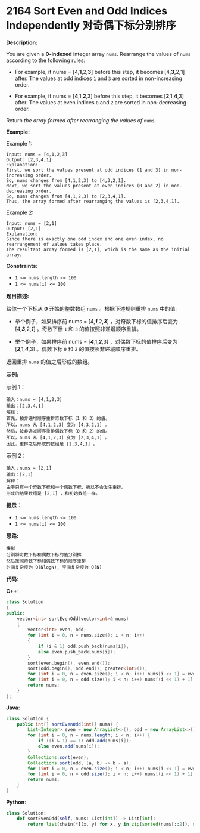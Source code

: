 # 2164 Sort Even and Odd Indices Independently 对奇偶下标分别排序

__Description:__

You are given a __0-indexed__ integer array `nums`. Rearrange the values of `nums` according to the following rules:

- For example, if nums = [4,__1__,2,__3__] before this step, it becomes [4,__3__,2,__1__] after. The values at odd indices `1` and `3` are sorted in non-increasing order.

- For example, if nums = [__4__,1,__2__,3] before this step, it becomes [__2__,1,__4__,3] after. The values at even indices `0` and `2` are sorted in non-decreasing order.

Return _the array formed after rearranging the values of_ `nums`.

__Example:__

Example 1:

```text
Input: nums = [4,1,2,3]
Output: [2,3,4,1]
Explanation: 
First, we sort the values present at odd indices (1 and 3) in non-increasing order.
So, nums changes from [4,1,2,3] to [4,3,2,1].
Next, we sort the values present at even indices (0 and 2) in non-decreasing order.
So, nums changes from [4,1,2,3] to [2,3,4,1].
Thus, the array formed after rearranging the values is [2,3,4,1].
```

Example 2:

```text
Input: nums = [2,1]
Output: [2,1]
Explanation: 
Since there is exactly one odd index and one even index, no rearrangement of values takes place.
The resultant array formed is [2,1], which is the same as the initial array.
```

__Constraints:__

- `1 <= nums.length <= 100`
- `1 <= nums[i] <= 100`

__题目描述:__

给你一个下标从 __0__ 开始的整数数组 `nums` 。根据下述规则重排 `nums` 中的值:

- 举个例子，如果排序前 nums = [4,___1___,2,___3___] ，对奇数下标的值排序后变为 [4,___3___,2,___1___] 。奇数下标 `1` 和 `3` 的值按照非递增顺序重排。

- 举个例子，如果排序前 nums = [___4___,1,___2___,3] ，对偶数下标的值排序后变为 [___2___,1,___4___,3] 。偶数下标 `0` 和 `2` 的值按照非递减顺序重排。

返回重排 `nums` 的值之后形成的数组。

__示例:__

示例 1：

```text
输入：nums = [4,1,2,3]
输出：[2,3,4,1]
解释：
首先，按非递增顺序重排奇数下标（1 和 3）的值。
所以，nums 从 [4,1,2,3] 变为 [4,3,2,1] 。
然后，按非递减顺序重排偶数下标（0 和 2）的值。
所以，nums 从 [4,1,2,3] 变为 [2,3,4,1] 。
因此，重排之后形成的数组是 [2,3,4,1] 。
```

示例 2：

```text
输入：nums = [2,1]
输出：[2,1]
解释：
由于只有一个奇数下标和一个偶数下标，所以不会发生重排。
形成的结果数组是 [2,1] ，和初始数组一样。
```

__提示：__

- `1 <= nums.length <= 100`
- `1 <= nums[i] <= 100`

__思路:__

```text
模拟
分别将奇数下标和偶数下标的值分别排
然后按照奇数下标和偶数下标的顺序重排
时间复杂度为 O(NlogN), 空间复杂度为 O(N)
```

__代码:__

__C++__:

```C++
class Solution 
{
public:
    vector<int> sortEvenOdd(vector<int>& nums) 
    {
        vector<int> even, odd;
        for (int i = 0, n = nums.size(); i < n; i++) 
        {
            if (i & 1) odd.push_back(nums[i]);
            else even.push_back(nums[i]);
        }
        sort(even.begin(), even.end());
        sort(odd.begin(), odd.end(), greater<int>());
        for (int i = 0, n = even.size(); i < n; i++) nums[i << 1] = even[i];
        for (int i = 0, n = odd.size(); i < n; i++) nums[(i << 1) + 1] = odd[i];
        return nums;
    }
};
```

__Java__:

```Java
class Solution {
    public int[] sortEvenOdd(int[] nums) {
        List<Integer> even = new ArrayList<>(), odd = new ArrayList<>();
        for (int i = 0, n = nums.length; i < n; i++) {
            if ((i & 1) == 1) odd.add(nums[i]);
            else even.add(nums[i]);
        }
        Collections.sort(even);
        Collections.sort(odd, (a, b) -> b - a);
        for (int i = 0, n = even.size(); i < n; i++) nums[i << 1] = even.get(i);
        for (int i = 0, n = odd.size(); i < n; i++) nums[(i << 1) + 1] = odd.get(i);
        return nums;
    }
}
```

__Python__:

```Python
class Solution:
    def sortEvenOdd(self, nums: List[int]) -> List[int]:
        return list(chain(*[(x, y) for x, y in zip(sorted(nums[::2]), sorted(nums[1::2],reverse=True))])) + [max([i for i in nums[::2]])] if len(nums) & 1 else list(chain(*[(x, y) for x, y in zip(sorted(nums[::2]), sorted(nums[1::2],reverse=True))]))
```
